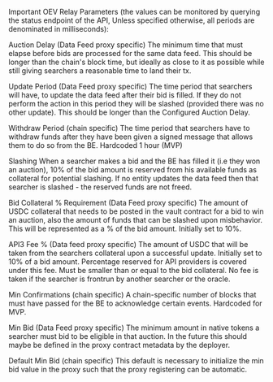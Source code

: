 Important OEV Relay Parameters (the values can be monitored by querying the status endpoint of the API, Unless specified otherwise, all periods are denominated in milliseconds):

Auction Delay (Data Feed proxy specific)
The minimum time that must elapse before bids are processed for the same data feed. This should be longer than the chain's block time, but ideally as close to it as possible while still giving searchers a reasonable time to land their tx. 

Update Period (Data Feed proxy specific)
The time period that searchers will have, to update the data feed after their bid is filled. If they do not perform the action in this period they will be slashed (provided there was no other update). This should be longer than the Configured Auction Delay. 

Withdraw Period (chain specific)
The time period that searchers have to withdraw funds after they have been given a signed message that allows them to do so from the BE. Hardcoded 1 hour (MVP)

Slashing
When a searcher makes a bid and the BE has filled it (i.e they won an auction), 10% of the bid amount is reserved from his available funds as collateral for potential slashing. If no entity updates the data feed then that searcher is slashed - the reserved funds are not freed.

Bid Collateral % Requirement (Data Feed proxy specific)
The amount of USDC collateral that needs to be posted in the vault contract for a bid to win an auction, also the amount of funds that can be slashed upon misbehavior. This will be represented as a % of the bid amount. Initially set to 10%.

API3 Fee % (Data feed proxy specific)
The amount of USDC that will be taken from the searchers collateral upon a successful update. Initially set to 10% of a bid amount. Percentage reserved for API providers is covered under this fee. Must be smaller than or equal to the bid collateral. No fee is taken if the searcher is frontrun by another searcher or the oracle.

Min Confirmations (chain specific)
A chain-specific number of blocks that must have passed for the BE to acknowledge certain events. Hardcoded for MVP.

Min Bid (Data Feed proxy specific)
The minimum amount in native tokens a searcher must bid to be eligible in that auction. In the future this should maybe be defined in the proxy contract metadata by the deployer. 

Default Min Bid (chain specific)
This default is necessary to initialize the min bid value in the proxy such that the proxy registering can be automatic.